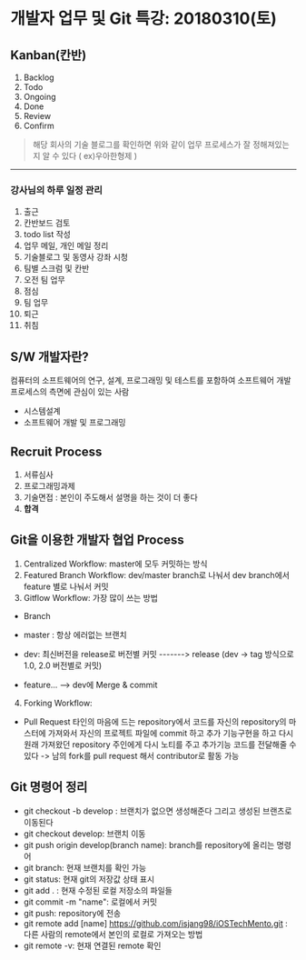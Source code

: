 # 개발자 업무 및 Git 특강: 20180310(토)

## Kanban(칸반)

1. Backlog 
2. Todo 
3. Ongoing 
4. Done 
5. Review 
6. Confirm

> 해당 회사의 기술 블로그를 확인하면 위와 같이 업무 프로세스가 잘 정해져있는지 알 수 있다 ( ex)우아한형제 )

---

### 강사님의 하루 일정 관리

1. 출근
2. 칸반보드 검토
3. todo list 작성
4. 업무 메일, 개인 메일 정리
5. 기술블로그 및 동영사 강좌 시청
6. 팀별 스크럼 및 칸반
7. 오전 팀 업무
8. 점심 
9. 팀 업무
10. 퇴근 
11. 취침

## S/W 개발자란?

컴퓨터의 소프트웨어의 연구, 설계, 프로그래밍 및 테스트를 포함하여
소프트웨어 개발 프로세스의 측면에 관심이 있는 사람

- 시스템설계
- 소프트웨어 개발 및 프로그래밍

## Recruit Process

1. 서류심사 
2. 프로그래밍과제 
3. 기술면접 : 본인이 주도해서 설명을 하는 것이 더 좋다 
4. **합격**


## Git을 이용한 개발자 협업 Process

1. Centralized Workflow: master에 모두 커밋하는 방식
2. Featured Branch Workflow: dev/master branch로 나눠서 dev branch에서 feature 별로 나눠서 커밋
3. Gitflow Workflow: 가장 많이 쓰는 방법

 - Branch

  - master : 항상 에러없는 브랜치
  - dev: 최신버전을 release로 버전별 커밋 -------> release (dev -> tag 방식으로 1.0, 2.0 버전별로 커밋)
  - feature... --> dev에 Merge & commit

4. Forking Workflow: 
  - Pull Request 타인의 마음에 드는 repository에서 코드를 자신의 repository의 마스터에 가져와서 자신의 프로젝트 파일에 commit 하고 추가 기능구현을 하고 다시 원래 가져왔던 repository 주인에게 다시 노티를 주고 추가기능 코드를 전달해줄 수 있다
-> 남의 fork를 pull request 해서 contributor로 활동 가능

## Git 명령어 정리

- git checkout -b develop : 브랜치가 없으면 생성해준다 그리고 생성된 브랜츠로 이동된다
- git checkout develop: 브랜치 이동
- git push origin develop(branch name): branch를 repository에 올리는 명령어 
- git branch: 현재 브랜치를 확인 가능
- git status: 현재 git의 저장값 상태 표시
- git add . : 현재 수정된 로컬 저장소의 파일들
- git commit -m "name": 로컬에서 커밋
- git push: repository에 전송
- git remote add [name] https://github.com/isjang98/iOSTechMento.git : 다른 사람의 remote에서
본인의 로컬로 가져오는 방법
- git remote -v: 현재 연결된 remote 확인